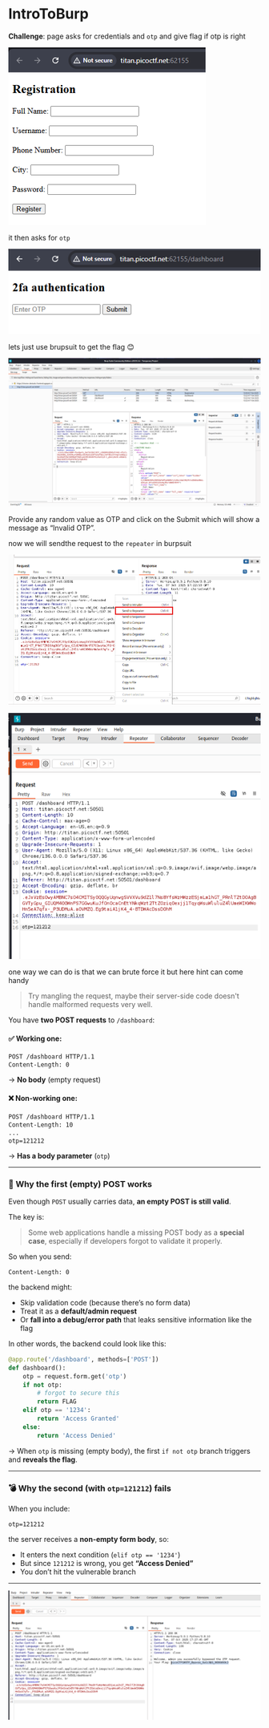 # IntroToBurp


**Challenge**: page asks for credentials and `otp` and give flag if otp is right


![first](./img/first.png)

it then asks for `otp`

![otp](./img/otp.png)

lets just use brupsuit to get the flag 😊


![burp](./img/burp.png)


Provide any random value as OTP and click on the Submit which will show a message as “Invalid OTP”.

now we will sendthe request to the `repeater` in burpsuit


![send_to](./img/send_to.png)


![repeater](./img/repeater.png)


one way we can do is that we can brute force it but here hint can come handy 

> Try mangling the request, maybe their server-side code doesn't handle malformed requests very well.


You have **two POST requests** to `/dashboard`:

#### ✅ Working one:

```
POST /dashboard HTTP/1.1
Content-Length: 0
```

→ **No body** (empty request)

#### ❌ Non-working one:

```
POST /dashboard HTTP/1.1
Content-Length: 10
...
otp=121212
```

→ **Has a body parameter** (`otp`)

---

### 🧠 Why the first (empty) POST works

Even though `POST` usually carries data, **an empty POST is still valid**.

The key is:

> Some web applications handle a missing POST body as a **special case**, especially if developers forgot to validate it properly.

So when you send:

```
Content-Length: 0
```

the backend might:

* Skip validation code (because there’s no form data)
* Treat it as a **default/admin request**
* Or **fall into a debug/error path** that leaks sensitive information like the flag

In other words, the backend could look like this:

```python
@app.route('/dashboard', methods=['POST'])
def dashboard():
    otp = request.form.get('otp')
    if not otp:
        # forgot to secure this
        return FLAG
    elif otp == '1234':
        return 'Access Granted'
    else:
        return 'Access Denied'
```

→ When `otp` is missing (empty body), the first `if not otp` branch triggers and **reveals the flag**.

---

### 💣 Why the second (with `otp=121212`) fails

When you include:

```
otp=121212
```

the server receives a **non-empty form body**, so:

* It enters the next condition (`elif otp == '1234'`)
* But since `121212` is wrong, you get **“Access Denied”**
* You don’t hit the vulnerable branch

---

![result](./img/result.png)